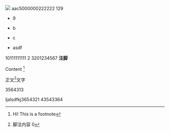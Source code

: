 ![](https://gitee.com/18/test/blob/master/img/%E6%88%AA%E5%B1%8F2020-06-21%20%E4%B8%8B%E5%8D%889.30.51.png)
aac5000000222222
129

- 9
- b

- c
- asdf

10111111111
2
3201234567
**注脚**    

Content [^1]

[^1]: Hi! This is a footnote

正文[^9]文字
[^9]: 脚注内容
0


3564313

ljalsdfkj3654321
43543364
